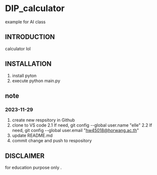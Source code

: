 # DIP_calculator 
example for AI class

## INTRODUCTION
calculator lol

## INSTALLATION
1. install pyton
2. execute python main.py

## note
### 2023-11-29
1. create new respsitory in Github
2. clone to VS code
    2.1 If need, git config --global user.name "elle"
    2.2 If need, git config --global user.email "hw45018@horwang.ac.th"
3. update README.md
4. commit change and push to respository

## DISCLAIMER
for education purpose only .